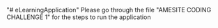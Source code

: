 "# eLearningApplication"
Please go through the file "AMESITE CODING CHALLENGE 1" for the steps to run the application
